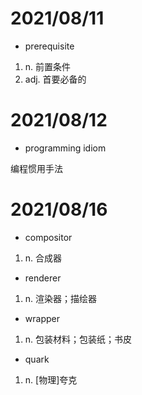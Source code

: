 # 2021/08/11

- prerequisite

1. n. 前置条件
2. adj. 首要必备的

# 2021/08/12

- programming idiom

编程惯用手法
# 2021/08/16

- compositor
1. n. 合成器
- renderer
1. n. 渲染器；描绘器
- wrapper
1. n. 包装材料；包装纸；书皮
- quark
1. n. [物理]夸克

